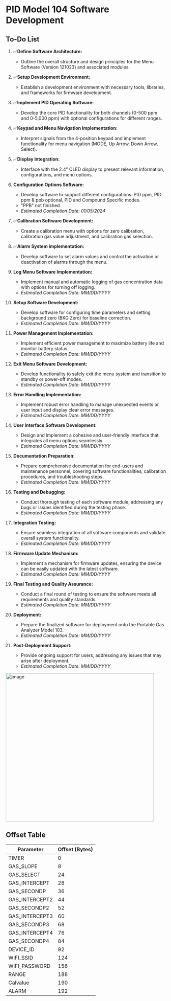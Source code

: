 # PID Model 104 Software Development

## To-Do List

1. ✅**Define Software Architecture:**
   - Outline the overall structure and design principles for the Menu Software (Version 121023) and associated modules.

2. ✅**Setup Development Environment:**
   - Establish a development environment with necessary tools, libraries, and frameworks for firmware development.

3. ✅**Implement PID Operating Software:**
   - Develop the core PID functionality for both channels (0-500 ppm and 0-5,000 ppm) with optional configurations for different ranges.

4. ✅**Keypad and Menu Navigation Implementation:**
   - Interpret signals from the 4-position keypad and implement functionality for menu navigation (MODE, Up Arrow, Down Arrow, Select).

5. ✅**Display Integration:**
   - Interface with the 2.4” OLED display to present relevant information, configurations, and menu options.

6. **Configuration Options Software:**
   - Develop software to support different configurations: PID ppm, PID ppm & ppb optional, PID and Compound Specific modes.
   - "PPB" not finished
   - *Estimated Completion Date: 01/05/2024*

7. ✅**Calibration Software Development:**
   - Create a calibration menu with options for zero calibration, calibration gas value adjustment, and calibration gas selection.

8. ✅**Alarm System Implementation:**
   - Develop software to set alarm values and control the activation or deactivation of alarms through the menu.

9. **Log Menu Software Implementation:**
   - Implement manual and automatic logging of gas concentration data with options for turning off logging.
   - *Estimated Completion Date: MM/DD/YYYY*

10. **Setup Software Development:**
    - Develop software for configuring time parameters and setting background zero (BKG Zero) for baseline correction.
    - *Estimated Completion Date: MM/DD/YYYY*

11. **Power Management Implementation:**
    - Implement efficient power management to maximize battery life and monitor battery status.
    - *Estimated Completion Date: MM/DD/YYYY*

12. **Exit Menu Software Development:**
    - Develop functionality to safely exit the menu system and transition to standby or power-off modes.
    - *Estimated Completion Date: MM/DD/YYYY*

13. **Error Handling Implementation:**
    - Implement robust error handling to manage unexpected events or user input and display clear error messages.
    - *Estimated Completion Date: MM/DD/YYYY*

14. **User Interface Software Development:**
    - Design and implement a cohesive and user-friendly interface that integrates all menu options seamlessly.
    - *Estimated Completion Date: MM/DD/YYYY*

15. **Documentation Preparation:**
    - Prepare comprehensive documentation for end-users and maintenance personnel, covering software functionalities, calibration procedures, and troubleshooting steps.
    - *Estimated Completion Date: MM/DD/YYYY*

16. **Testing and Debugging:**
    - Conduct thorough testing of each software module, addressing any bugs or issues identified during the testing phase.
    - *Estimated Completion Date: MM/DD/YYYY*

17. **Integration Testing:**
    - Ensure seamless integration of all software components and validate overall system functionality.
    - *Estimated Completion Date: MM/DD/YYYY*

18. **Firmware Update Mechanism:**
    - Implement a mechanism for firmware updates, ensuring the device can be easily updated with the latest software.
    - *Estimated Completion Date: MM/DD/YYYY*

19. **Final Testing and Quality Assurance:**
    - Conduct a final round of testing to ensure the software meets all requirements and quality standards.
    - *Estimated Completion Date: MM/DD/YYYY*

20. **Deployment:**
    - Prepare the finalized software for deployment onto the Portable Gas Analyzer Model 103.
    - *Estimated Completion Date: MM/DD/YYYY*

21. **Post-Deployment Support:**
    - Provide ongoing support for users, addressing any issues that may arise after deployment.
    - *Estimated Completion Date: MM/DD/YYYY*
   
<img width="464" alt="image" src="https://github.com/PID-Analyzers-Software/Model103/assets/26637782/2690395b-ba03-4f5b-90ce-0bf5832a8b1d">


## Offset Table
| Parameter           | Offset (Bytes) |
|---------------------|----------------|
| TIMER               | 0              |
| GAS_SLOPE           | 8              |
| GAS_SELECT          | 24             |
| GAS_INTERCEPT       | 28             |
| GAS_SECONDP         | 36             |
| GAS_INTERCEPT2      | 44             |
| GAS_SECONDP2        | 52             |
| GAS_INTERCEPT3      | 60             |
| GAS_SECONDP3        | 68             |
| GAS_INTERCEPT4      | 76             |
| GAS_SECONDP4        | 84             |
| DEVICE_ID           | 92             |
| WIFI_SSID           | 124            |
| WIFI_PASSWORD       | 156            |
| RANGE               | 188            |
| Calvalue            | 190            |
| ALARM               | 192            |

